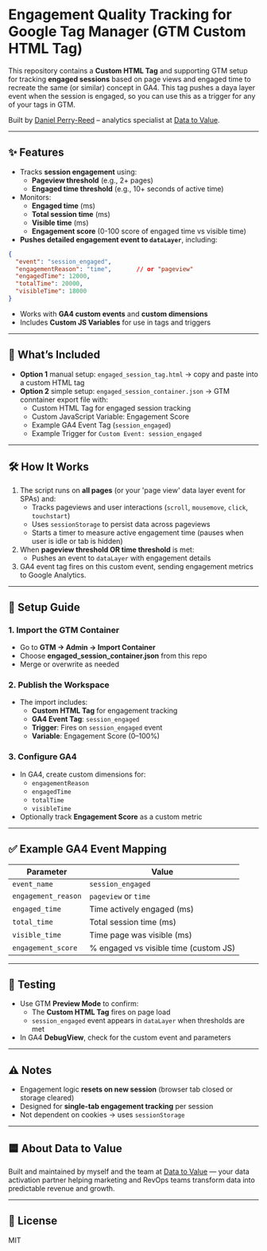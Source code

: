# Engagement Quality Tracking for Google Tag Manager (GTM Custom HTML Tag)

This repository contains a **Custom HTML Tag** and supporting GTM setup for tracking **engaged sessions** based on page views and engaged time to recreate the same (or similar) concept in GA4. This tag pushes a daya layer event when the session is engaged, so you can use this as a trigger for any of your tags in GTM.

Built by [Daniel Perry-Reed](https://www.linkedin.com/in/danielperryreed/) – analytics specialist at [Data to Value](https://www.datatovalue.com).

---

## ✨ Features
- Tracks **session engagement** using:
  - **Pageview threshold** (e.g., 2+ pages)
  - **Engaged time threshold** (e.g., 10+ seconds of active time)
- Monitors:
  - **Engaged time** (ms)
  - **Total session time** (ms)
  - **Visible time** (ms)
  - **Engagement score** (0-100 score of engaged time vs visible time)
- **Pushes detailed engagement event to `dataLayer`**, including:

```json
{
  "event": "session_engaged",
  "engagementReason": "time",       // or "pageview"
  "engagedTime": 12000,
  "totalTime": 20000,
  "visibleTime": 18000
}
```

- Works with **GA4 custom events** and **custom dimensions**
- Includes **Custom JS Variables** for use in tags and triggers

---

## 📂 What’s Included
- **Option 1** manual setup: `engaged_session_tag.html` → copy and paste into a custom HTML tag
- **Option 2** simple setup: `engaged_session_container.json` → GTM conntainer export file with:
  - Custom HTML Tag for engaged session tracking
  - Custom JavaScript Variable: Engagement Score
  - Example GA4 Event Tag (`session_engaged`)
  - Example Trigger for `Custom Event: session_engaged`

---

## 🛠️ How It Works
1. The script runs on **all pages** (or your 'page view' data layer event for SPAs) and:
   - Tracks pageviews and user interactions (`scroll`, `mousemove`, `click`, `touchstart`)
   - Uses `sessionStorage` to persist data across pageviews
   - Starts a timer to measure active engagement time (pauses when user is idle or tab is hidden)
2. When **pageview threshold OR time threshold** is met:
   - Pushes an event to `dataLayer` with engagement details
3. GA4 event tag fires on this custom event, sending engagement metrics to Google Analytics.

---

## 🚀 Setup Guide

### **1. Import the GTM Container**
- Go to **GTM → Admin → Import Container**
- Choose **engaged_session_container.json** from this repo
- Merge or overwrite as needed

### **2. Publish the Workspace**
- The import includes:
  - **Custom HTML Tag** for engagement tracking
  - **GA4 Event Tag**: `session_engaged`
  - **Trigger**: Fires on `session_engaged` event
  - **Variable**: Engagement Score (0–100%)

### **3. Configure GA4**
- In GA4, create custom dimensions for:
  - `engagementReason`
  - `engagedTime`
  - `totalTime`
  - `visibleTime`
- Optionally track **Engagement Score** as a custom metric

---

## ✅ Example GA4 Event Mapping

| Parameter          | Value                                   |
|--------------------|-----------------------------------------|
| `event_name`       | `session_engaged`                     |
| `engagement_reason` | `pageview` or `time`                  |
| `engaged_time`      | Time actively engaged (ms)            |
| `total_time`        | Total session time (ms)               |
| `visible_time`      | Time page was visible (ms)            |
| `engagement_score`  | % engaged vs visible time (custom JS) |

---

## 🥪 Testing
- Use GTM **Preview Mode** to confirm:
  - The **Custom HTML Tag** fires on page load
  - `session_engaged` event appears in `dataLayer` when thresholds are met
- In GA4 **DebugView**, check for the custom event and parameters

---

## ⚠️ Notes
- Engagement logic **resets on new session** (browser tab closed or storage cleared)
- Designed for **single-tab engagement tracking** per session
- Not dependent on cookies → uses `sessionStorage`

---

## 🟦 About Data to Value

Built and maintained by myself and the team at [Data to Value](https://www.datatovalue.com) — your data activation partner helping marketing and RevOps teams transform data into predictable revenue and growth.

---

## 📄 License

MIT

